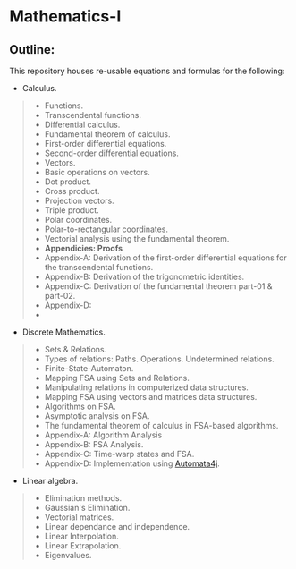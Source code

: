 # Mathematics-I

## Outline: 
This repository houses re-usable equations and formulas for the following:
* Calculus.
> * Functions.
> * Transcendental functions.
> * Differential calculus.
> * Fundamental theorem of calculus.
> * First-order differential equations.
> * Second-order differential equations.
> * Vectors.
> * Basic operations on vectors.
> * Dot product.
> * Cross product.
> * Projection vectors.
> * Triple product.
> * Polar coordinates.
> * Polar-to-rectangular coordinates.
> * Vectorial analysis using the fundamental theorem.
> * **Appendicies: Proofs**
> * Appendix-A: Derivation of the first-order differential equations for the transcendental functions.
> * Appendix-B: Derivation of the trigonometric identities.
> * Appendix-C: Derivation of the fundamental theorem part-01 & part-02.
> * Appendix-D:
> * 

* Discrete Mathematics.
> * Sets & Relations.
> * Types of relations:
> Paths.
> Operations.
> Undetermined relations.
> * Finite-State-Automaton.
> * Mapping FSA using Sets and Relations.
> * Manipulating relations in computerized data structures.
> * Mapping FSA using vectors and matrices data structures.
> * Algorithms on FSA.
> * Asymptotic analysis on FSA.
> * The fundamental theorem of calculus in FSA-based algorithms.
> * Appendix-A: Algorithm Analysis
> * Appendix-B: FSA Analysis.
> * Appendix-C: Time-warp states and FSA.
> * Appendix-D: Implementation using [Automata4j](https://github.com/Software-Hardware-Codesign/Automata4j).

* Linear algebra.
> * Elimination methods.
> * Gaussian's Elimination.
> * Vectorial matrices.
> * Linear dependance and independence.
> * Linear Interpolation.
> * Linear Extrapolation.
> * Eigenvalues.


